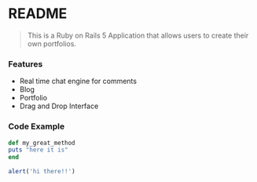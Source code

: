 # README

> This is a Ruby on Rails 5 Application that allows users to create their own portfolios.

### Features

- Real time chat engine for comments
- Blog
- Portfolio
- Drag and Drop Interface

### Code Example

```ruby
def my_great_method
puts "here it is"
end
```

```javascript
alert('hi there!!')
```